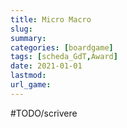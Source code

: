 ```yaml
---
title: Micro Macro
slug: 
summary: 
categories: [boardgame]
tags: [scheda_GdT,Award]
date: 2021-01-01
lastmod: 
url_game: 
---
```

#TODO/scrivere 